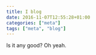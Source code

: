 ```yaml
---
title: I blog
date: 2016-11-07T12:55:28+01:00
categories: ["meta"]
tags: ["meta", "blog"]
---
```


Is it any good? Oh yeah.
